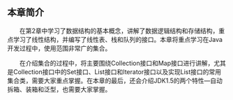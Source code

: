 
## 本章简介
&emsp;&emsp;在第2章中学习了数据结构的基本概念，讲解了数据逻辑结构和存储结构，重点学习了线性结构，并编写了线性表、栈和队列的接口。本章将重点学习在Java开发过程中，使用范围非常广的集合。

&emsp;&emsp;在介绍集合的过程中，将主要围绕Collection接口和Map接口进行讲解，尤其是Collection接口中的Set接口、List接口和Iterator接口以及实现List接口的常用集合类，需要大家重点掌握。在本章的最后，还会介绍JDK1.5的两个特性—自动拆箱、装箱和泛型，也需要大家掌握。

 

 

 
